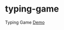 # typing-game
Typing Game <a href="https://dl.dropboxusercontent.com/u/88245708/game-zimu/index.html" target="_blank">Demo</a>
